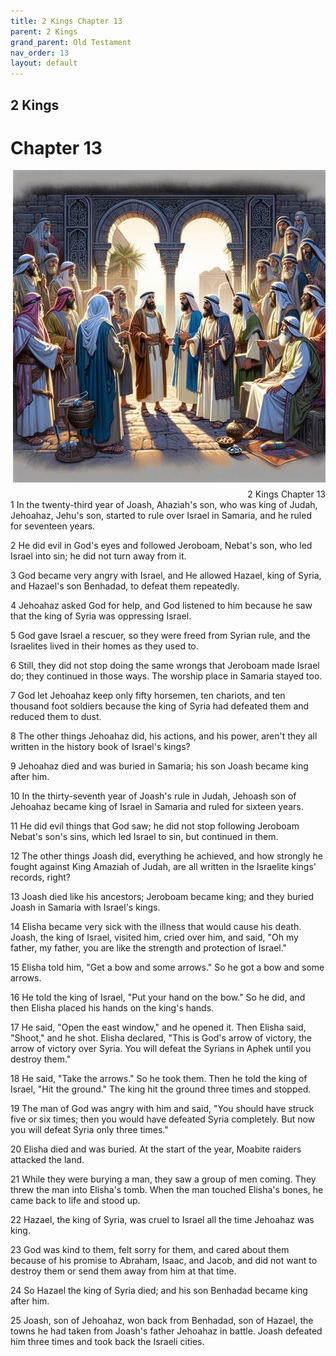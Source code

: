```yaml
---
title: 2 Kings Chapter 13
parent: 2 Kings
grand_parent: Old Testament
nav_order: 13
layout: default
---
```


## 2 Kings

# Chapter 13

<div style="clear: both; text-align: right;">
    <img src="/assets/Image/2 Kings/500/13.jpg" alt="2 Kings Chapter 13" class="chapter-image" style="max-width: 100%; height: auto; float: right; margin: 0 0 10px 10px; padding-left: 10%;">
    <figcaption style="font-size: 14px;">2 Kings Chapter 13</figcaption>
</div>
1 In the twenty-third year of Joash, Ahaziah's son, who was king of Judah, Jehoahaz, Jehu's son, started to rule over Israel in Samaria, and he ruled for seventeen years.

2 He did evil in God's eyes and followed Jeroboam, Nebat's son, who led Israel into sin; he did not turn away from it.

3 God became very angry with Israel, and He allowed Hazael, king of Syria, and Hazael's son Benhadad, to defeat them repeatedly.

4 Jehoahaz asked God for help, and God listened to him because he saw that the king of Syria was oppressing Israel.

5 God gave Israel a rescuer, so they were freed from Syrian rule, and the Israelites lived in their homes as they used to.

6 Still, they did not stop doing the same wrongs that Jeroboam made Israel do; they continued in those ways. The worship place in Samaria stayed too.

7 God let Jehoahaz keep only fifty horsemen, ten chariots, and ten thousand foot soldiers because the king of Syria had defeated them and reduced them to dust.

8 The other things Jehoahaz did, his actions, and his power, aren't they all written in the history book of Israel's kings?

9 Jehoahaz died and was buried in Samaria; his son Joash became king after him.

10 In the thirty-seventh year of Joash's rule in Judah, Jehoash son of Jehoahaz became king of Israel in Samaria and ruled for sixteen years.

11 He did evil things that God saw; he did not stop following Jeroboam Nebat's son's sins, which led Israel to sin, but continued in them.

12 The other things Joash did, everything he achieved, and how strongly he fought against King Amaziah of Judah, are all written in the Israelite kings' records, right?

13 Joash died like his ancestors; Jeroboam became king; and they buried Joash in Samaria with Israel's kings.

14 Elisha became very sick with the illness that would cause his death. Joash, the king of Israel, visited him, cried over him, and said, "Oh my father, my father, you are like the strength and protection of Israel."

15 Elisha told him, "Get a bow and some arrows." So he got a bow and some arrows.

16 He told the king of Israel, "Put your hand on the bow." So he did, and then Elisha placed his hands on the king's hands.

17 He said, "Open the east window," and he opened it. Then Elisha said, "Shoot," and he shot. Elisha declared, "This is God's arrow of victory, the arrow of victory over Syria. You will defeat the Syrians in Aphek until you destroy them."

18 He said, "Take the arrows." So he took them. Then he told the king of Israel, "Hit the ground." The king hit the ground three times and stopped.

19 The man of God was angry with him and said, "You should have struck five or six times; then you would have defeated Syria completely. But now you will defeat Syria only three times."

20 Elisha died and was buried. At the start of the year, Moabite raiders attacked the land.

21 While they were burying a man, they saw a group of men coming. They threw the man into Elisha's tomb. When the man touched Elisha's bones, he came back to life and stood up.

22 Hazael, the king of Syria, was cruel to Israel all the time Jehoahaz was king.

23 God was kind to them, felt sorry for them, and cared about them because of his promise to Abraham, Isaac, and Jacob, and did not want to destroy them or send them away from him at that time.

24 So Hazael the king of Syria died; and his son Benhadad became king after him.

25 Joash, son of Jehoahaz, won back from Benhadad, son of Hazael, the towns he had taken from Joash's father Jehoahaz in battle. Joash defeated him three times and took back the Israeli cities.


